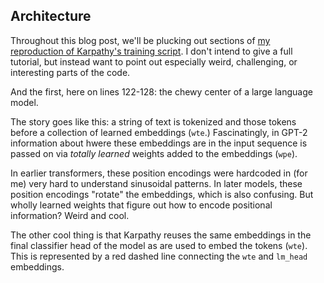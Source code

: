 ## Architecture

Throughout this blog post, we'll be plucking out sections of [my reproduction of Karpathy's training script](https://github.com/bathrobe/my-gpt2/blob/main/gpt2.py). I don't intend to give a full tutorial, but instead want to point out especially weird, challenging, or interesting parts of the code.

And the first, here on lines 122-128: the chewy center of a large language model.

The story goes like this: a string of text is tokenized and those tokens before a collection of learned embeddings (`wte`.) Fascinatingly, in GPT-2 information about hwere these embeddings are in the input sequence is passed on via _totally learned_ weights added to the embeddings (`wpe`).

In earlier transformers, these position encodings were hardcoded in (for me) very hard to understand sinusoidal patterns. In later models, these position encodings "rotate" the embeddings, which is also confusing. But wholly learned weights that figure out how to encode positional information? Weird and cool.

The other cool thing is that Karpathy reuses the same embeddings in the final classifier head of the model as are used to embed the tokens (`wte`). This is represented by a red dashed line connecting the `wte` and `lm_head` embeddings.
